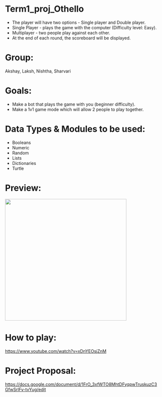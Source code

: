 # Term1_proj_Othello
* The player will have two options - Single player and Double player.
* Single Player - plays the game with the computer (Difficulty level: Easy).
* Multiplayer - two people play against each other.
* At the end of each round,  the scoreboard will be displayed.
# Group:
Akshay, Laksh, Nishtha, Sharvari
# Goals:
* Make a bot that plays the game with you (beginner difficulty).
* Make a 1v1 game mode which will allow 2 people to play together.
# Data Types & Modules to be used:
* Booleans
* Numeric 
* Random
* Lists
* Dictionaries
* Turtle
# Preview:
<img src="https://user-images.githubusercontent.com/80910691/144286646-299d689d-7098-435a-87f0-ef922df8d66d.png" height="400"></a>

# How to play:
https://www.youtube.com/watch?v=xDnYEOsjZnM

# Project Proposal:
https://docs.google.com/document/d/1FrO_3xfWTO8MhtDFyqpwTruskuzC3GfwSrlFv-tvYug/edit
